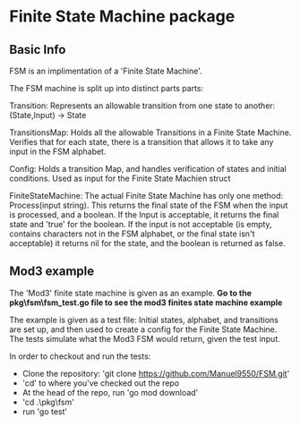 # Finite State Machine package

## Basic Info

FSM is an implimentation of a 'Finite State Machine'. 

The FSM machine is split up into distinct parts parts:

Transition: Represents an allowable transition from one state to another: (State,Input) -> State

TransitionsMap: Holds all the allowable Transitions in a Finite State Machine. Verifies that for each state, there is a transition that allows it to take any input in the FSM alphabet.

Config: Holds a transition Map, and handles verification of states and initial conditions. Used as input for the Finite State Machien struct

FiniteStateMachine: The actual Finite State Machine has only one method: Process(input string). This returns the final state of the FSM when the input is processed, and a boolean.
If the Input is acceptable, it returns the final state and 'true' for the boolean.
If the input is not acceptable (is empty, contains characters not in the FSM alphabet, or the final state isn't acceptable) it returns nil for the state, and the boolean is returned as false.

## Mod3 example

The 'Mod3' finite state machine is given as an example.
**Go to the pkg\fsm\fsm_test.go file to see the mod3 finites state machine example** 

The example is given as a test file: Initial states, alphabet, and transitions are set up, and then used to create a config for the Finite State Machine. The tests simulate what the Mod3 FSM would return, given the test input.

In order to checkout and run the tests:
- Clone the repository: 'git clone https://github.com/Manuel9550/FSM.git'
- 'cd' to where you've checked out the repo
- At the head of the repo, run 'go mod download'
- 'cd .\pkg\fsm\'
- run 'go test'





